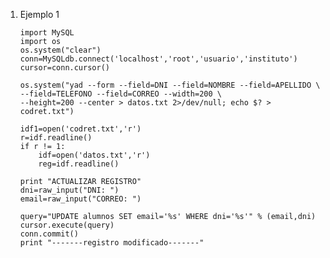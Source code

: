 1.  Ejemplo 1

        import MySQL 
        import os
        os.system("clear")
        conn=MySQLdb.connect('localhost','root','usuario','instituto')
        cursor=conn.cursor()

        os.system("yad --form --field=DNI --field=NOMBRE --field=APELLIDO \
        --field=TELEFONO --field=CORREO --width=200 \
        --height=200 --center > datos.txt 2>/dev/null; echo $? > codret.txt")

        idf1=open('codret.txt','r')
        r=idf.readline()
        if r != 1:
            idf=open('datos.txt','r')
            reg=idf.readline()

        print "ACTUALIZAR REGISTRO"
        dni=raw_input("DNI: ")
        email=raw_input("CORREO: ")

        query="UPDATE alumnos SET email='%s' WHERE dni='%s'" % (email,dni)
        cursor.execute(query)
        conn.commit()
        print "-------registro modificado-------"

